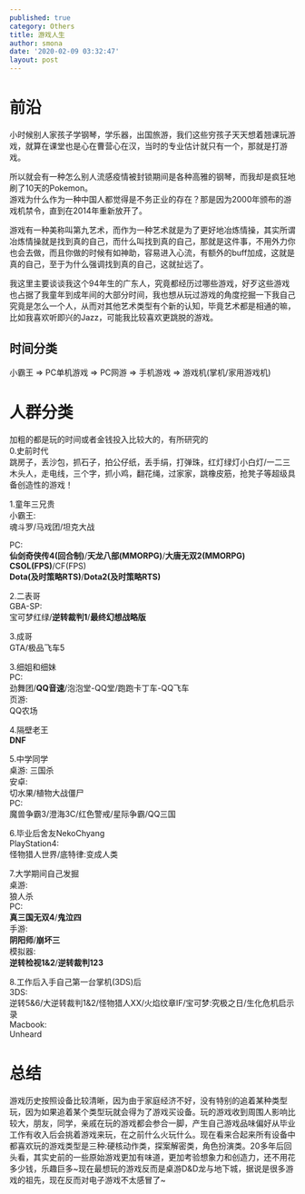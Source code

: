 ```yaml
---
published: true
category: Others
title: 游戏人生
author: smona
date: '2020-02-09 03:32:47'
layout: post
---
```


# 前沿  
小时候别人家孩子学钢琴，学乐器，出国旅游，我们这些穷孩子天天想着翘课玩游戏，就算在课堂也是心在曹营心在汉，当时的专业估计就只有一个，那就是打游戏。  

所以就会有一种怎么别人流感疫情被封锁期间是各种高雅的钢琴，而我却是疯狂地刷了10天的Pokemon。  
游戏为什么作为一种中国人都觉得是不务正业的存在？那是因为2000年颁布的游戏机禁令，直到在2014年重新放开了。  

游戏有一种美称叫第九艺术，而作为一种艺术就是为了更好地冶炼情操，其实所谓冶炼情操就是找到真的自己，而什么叫找到真的自己，那就是这件事，不用外力你也会去做，而且你做的时候有如神助，容易进入心流，有额外的buff加成，这就是真的自己，至于为什么强调找到真的自己，这就扯远了。  

我这里主要谈谈我这个94年生的广东人，究竟都经历过哪些游戏，好歹这些游戏也占据了我童年到成年间的大部分时间，我也想从玩过游戏的角度挖掘一下我自己究竟是怎么一个人，从而对其他艺术类型有个新的认知，毕竟艺术都是相通的嘛，比如我喜欢听即兴的Jazz，可能我比较喜欢更跳脱的游戏。  

## 时间分类  
小霸王 => PC单机游戏 => PC网游 => 手机游戏 => 游戏机(掌机/家用游戏机)  

# 人群分类  
加粗的都是玩的时间或者金钱投入比较大的，有所研究的  
0.史前时代  
跳房子，丢沙包，抓石子，拍公仔纸，丢手绢，打弹珠，红灯绿灯小白灯/一二三木头人，走电线，三个字，抓小鸡，翻花绳，过家家，跳橡皮筋，抢凳子等超级具备创造性的游戏！  

1.童年三兄贵  
小霸王:  
魂斗罗/马戏团/坦克大战  

PC:  
**仙剑奇侠传4(回合制)**/**天龙八部(MMORPG)**/**大唐无双2(MMORPG)**  
**CSOL(FPS)**/CF(FPS)  
**Dota(及时策略RTS)**/**Dota2(及时策略RTS)**  

2.二表哥  
GBA-SP:  
宝可梦红绿/**逆转裁判1**/**最终幻想战略版**  

3.成哥  
GTA/极品飞车5  

3.细姐和细妹  
PC:  
劲舞团/**QQ音速**/泡泡堂-QQ堂/跑跑卡丁车-QQ飞车  
页游:  
QQ农场  

4.隔壁老王  
**DNF**  

5.中学同学  
桌游:
三国杀  
安卓:  
切水果/植物大战僵尸  
PC:  
魔兽争霸3/澄海3C/红色警戒/星际争霸/QQ三国  

6.毕业后舍友NekoChyang  
PlayStation4:  
怪物猎人世界/底特律:变成人类  

7.大学期间自己发掘  
桌游:  
狼人杀  
PC:  
**真三国无双4**/**鬼泣四**  
手游:  
**阴阳师**/**崩坏三**  
模拟器:  
**逆转检视1&2**/**逆转裁判123**  

8.工作后入手自己第一台掌机(3DS)后  
3DS:  
逆转5&6/大逆转裁判1&2/怪物猎人XX/火焰纹章IF/宝可梦:究极之日/生化危机启示录  
Macbook:  
Unheard  

# 总结  

游戏历史按照设备比较清晰，因为由于家庭经济不好，没有特别的追着某种类型玩，因为如果追着某个类型玩就会得为了游戏买设备。玩的游戏收到周围人影响比较大，朋友，同学，亲戚在玩的游戏都会参合一脚，产生自己游戏品味偏好从毕业工作有收入后会挑着游戏来玩，在之前什么火玩什么。现在看来合起来所有设备中都喜欢玩的游戏类型是三种:硬核动作类，探案解密类，角色扮演类。20多年后回头看，其实史前的一些原始游戏更加有味道，更加考验想象力和创造力，还不用花多少钱，乐趣巨多~现在最想玩的游戏反而是桌游D&D龙与地下城，据说是很多游戏的祖先，现在反而对电子游戏不太感冒了~  
